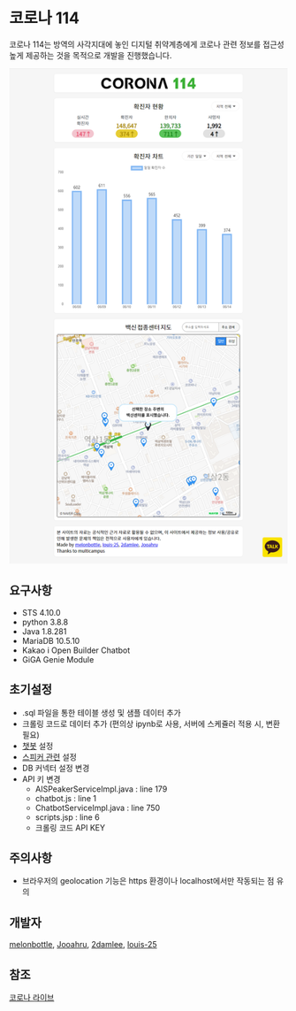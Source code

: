 # 코로나 114

코로나 114는 방역의 사각지대에 놓인 디지털 취약계층에게 코로나 관련 정보를 접근성 높게 제공하는 것을 목적으로 개발을 진행했습니다.

![이미지](web_image.png)

## 요구사항

* STS 4.10.0
* python 3.8.8
* Java 1.8.281
* MariaDB 10.5.10
* Kakao i Open Builder Chatbot
* GiGA Genie Module

## 초기설정

* .sql 파일을 통한 테이블 생성 및 샘플 데이터 추가
* 크롤링 코드로 데이터 추가 (편의상 ipynb로 사용, 서버에 스케쥴러 적용 시, 변환 필요)
* [챗봇](https://github.com/melonbottle/Covid114Project/tree/master/Settings/chatbot) 설정
* [스피커 관련](https://github.com/louis-25/FinalProject-raspberry)  설정
* DB 커넥터 설정 변경
* API 키 변경
  * AISPeakerServiceImpl.java : line 179
  * chatbot.js : line 1
  * ChatbotServiceImpl.java : line 750
  * scripts.jsp : line 6
  * 크롤링 코드 API KEY

## 주의사항

* 브라우저의 geolocation 기능은 https 환경이나 localhost에서만 작동되는 점 유의

## 개발자

[melonbottle](https://github.com/melonbottle), [Jooahru](https://github.com/Jooahru/), [2damlee](https://github.com/2damlee), [louis-25](https://github.com/louis-25)

## 참조

[코로나 라이브](https://corona-live.com/)

